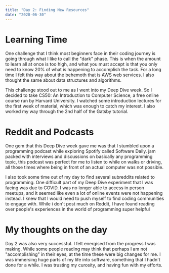 ```yaml
---
title: "Day 2: Finding New Resources"
date: "2020-06-30"
---
```


# Learning Time

One challenge that I think most beginners face in their coding journey is going through what I like to call the "dark" phase. This is when the amount to learn all at once is too high, and what you must accept is that you only need to know 20% of what is happening to accomplish the task. For a long time I felt this way about the behemoth that is AWS web services. I also thought the same about data structures and algorithms.

This challenge stood out to me as I went into my Deep Dive week. So I decided to take CS50: An Introduction to Computer Science, a free online course run by Harvard University. I watched some introduction lectures for the first week of material, which was enough to catch my interest. I also worked my way through the 2nd half of the Gatsby tutorial.

# Reddit and Podcasts

One gem that this Deep Dive week gave me was that I stumbled upon a programming podcast while exploring Spotify called Software Daily. jam packed with interviews and discussions on basically any programming topic, this podcast was perfect for me to listen to while on walks or driving, all those times where being in front of an actual computer was not possible.

I also took some time out of my day to find several subreddits related to programming. One difficult part of my Deep Dive experiment that I was facing was due to COVID. I was no longer able to access in person meetups, and it seemed like even a lot of online events were not happening instead. I knew that I would need to push myself to find coding communities to engage with. While i don't post much on Reddit, I have found reading over people's experiences in the world of programming super helpful

# My thoughts on the day

Day 2 was also very successful. I felt energised from the progress I was making. While some people reading may think that perhaps I am not "accomplishing" in their eyes, at the time these were big changes for me. I was immersing huge parts of my life into software, something that I hadn't done for a while. I was trusting my curosity, and having fun with my efforts.
